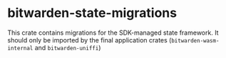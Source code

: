 # bitwarden-state-migrations

This crate contains migrations for the SDK-managed state framework. It should only be imported by
the final application crates (`bitwarden-wasm-internal` and `bitwarden-uniffi`)
